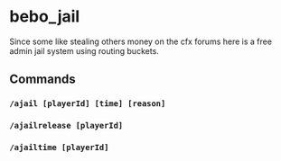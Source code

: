 # bebo_jail

Since some like stealing others money on the cfx forums here is a free admin jail system using routing buckets.

## Commands

### `/ajail [playerId] [time] [reason]`

### `/ajailrelease [playerId]`

### `/ajailtime [playerId]`